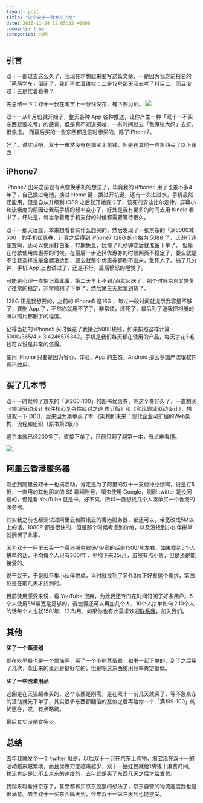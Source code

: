 ```yaml
---
layout: post
title: "这个双十一我都买了啥"
date: 2016-11-24 12:05:22 +0800
comments: true
categories: 总结
---
```


## 引言

双十一都过去这么久了，我现在才想起来要写这篇文章，一是因为我之前报名的「萌萌学车」倒闭了，我们再忙着维权；二是12号那天我去考了科目二，而且没过；三是忙着看书？

先总结一下：双十一我在淘宝上一分钱没花，有下图为证。
![](https://ws1.sinaimg.cn/large/4cc5f9b3gw1fa2z9dfxxbj20f80r3jw1.jpg)

双十一从11月份就开始了，整天各种 App 各种推送，让你产生一种「双十一不买东西就要吃亏」的感觉，但是真不知道买啥，一有时间就去「色魔张大妈」去逛，很焦虑。
而最后买的一些东西都是临时想买的，除了iPhone7。

好了，说实话吧，双十一虽然没有在淘宝上花钱，但是在其他一些东西买了以下东西：
<!--more-->

## iPhone7

iPhone7 出来之前就有点像换手机的想法了，毕竟我的 iPhone5 用了也差不多4年了，自己换过电池，换过 Home 键，换过开机键，还有一次进过水，手机虽然还能用，但是自从升级到
iOS9 之后就开始变卡了，该死的安迪比尔定律。屏幕小和流畅度的原因让我玩手机的频率变小了，好处是我有更多的时间去用 Kindle 看书了，坏处是，每当急着用手机支付的时候都需要等待很久。

双十一那天凌晨，本来想看看有什么想买的，然后发现了一张京东的「满5000减500」的手机优惠券，计算之后得到 iPhone7 128G 的价格为 5388 了，比港行还便宜啊，还可以使用打白条，12期免息，犹豫了几秒钟之后就准备下单了。
但是在付款使用优惠券的时候，在最后一步选择优惠券的时候网页不稳定了，要么就是不让我选择说是金额没达到，要么就整个优惠券都刷不出来，急死人了。搞了几分钟，手机 App 上也试过了，还是不行。最后愤怒的睡觉了。

可能是心理一直惦记着此事，第二天早上不到7点就起床了，那个时候京东又恢复了往常的稳定，非常顺利了下单了。然后第三天就拿到货了。

128G 正是我想要的，之前的 iPhone5 是16G ，每过一段时间就提示我容量不够了，要删 App 了，不然你就用不了了，非常烦，烦死了，最后到了逼我把相册的所以照片都删了的程度。

记得当初的 iPhone5 买时候花了我接近5000块钱，如果按照这样计算 5000/365/4 = 3.4246575342，手机是我们每天都在使用的产品，每天才花3毛钱可以说是非常的值得。

使用 iPhone 只要是因为省心、体验、App 的生态。Android 那么多国产流氓软件真不敢用。


## 买了几本书


双十一时候领了京东的「满200-100」的图书优惠券，等这个券好久了，一直想买《领域驱动设计 软件核心复杂性应对之道 修订版》和《实现领域驱动设计》，想研究一下 DDD，后来因为凑单买了本 《架构即未来：现代企业可扩展的Web架构、流程和组织（原书第2版）》

这三本就已经200多了，直接下单了，目前只翻了翻第一本，有点难看懂。

![](https://ws2.sinaimg.cn/large/4cc5f9b3gw1fa30bkpbyoj20ab07574p.jpg)



## 阿里云香港服务器

没想到阿里云双十一也搞活动，肯定是为了阿里的双十一支付冲业绩啊，说是打5折，一直用的其他朋友的 SS 翻墙账号，爬虫使用 Google，刷刷 twitter 是没问题的，但是看 YouTube 就是卡，好不爽，所以一直想找几个人凑单买一个香港的服务器。

其实我之前也都测试过阿里云和腾讯云的香港服务器，都还可以，带宽改成5M以上的话，1080P 都是很快的，但是那个时候考虑到价格，以及没找到小伙伴拼单就搁置了此事。

因为双十一阿里云买一个香港服务器5M带宽的话是1500/年左右，如果找到5个人拼单的话，平均每个人只有300/年，平均下来25/月，虽然有点小贵，但是还是能接受的。

说干就干，于是就召集小伙伴拼单，当时就找到了另外3位正好有这个需求，第四位是在前几天才找到的。

目前使用感受来说，看 YouTube 很爽，为此我还专门花时间订阅了好多用户。5个人使用5M带宽是足够的，我觉得还可以再加几个人，10个人拼单如何？10个人的话每个人也就150/年、12.5/月，如果你也有此需求欢迎[联系我](https://blog.forecho.com/about/)，加入我们。


## 其他


**买了一个蒸蛋器**

现在吃早餐也是一个烦恼啊，买了一个小熊蒸蛋器，和书一起下单的，到了之后用了几次，蒸出来的蛋还是挺好吃的，但是吧这东西使用频率肯定很低。

**买了一些洗漱用品**

这回是在天猫超市买的，这个东西是刚需，是在双十一前几天就买了，等不急京东的活动就先下单了，其实很多东西都翻倍的涨价之后再给你一个「满199-100」的优惠券，哎，有点略坑。

最后其实没便宜多少。

## 总结

去年我就发个一个 twitter 就是，以后双十一只在京东上购物，淘宝现在双十一的活动越来越繁琐，而且优惠力度越来越少，双十一抽红包就给1块钱！浪费时间。
物流肯定是比不上京东的速度的，去年就是买了东西几天之后才给发货。

我越来越看好京东了，甚至都有买京东股票的想法了，京东自营的物流速度我也是很满意。去年双十一买东西隔天到，今年双十一第三天到也能接受。
